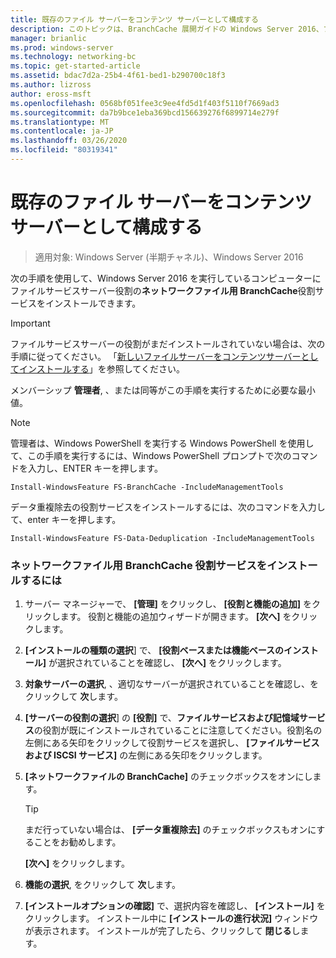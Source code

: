 ```yaml
---
title: 既存のファイル サーバーをコンテンツ サーバーとして構成する
description: このトピックは、BranchCache 展開ガイドの Windows Server 2016、ブランチ オフィスに WAN 帯域幅使用量を最適化するために分散され、ホスト型キャッシュ モードで BranchCache を展開する方法を示しますの一部
manager: brianlic
ms.prod: windows-server
ms.technology: networking-bc
ms.topic: get-started-article
ms.assetid: bdac7d2a-25b4-4f61-bed1-b290700c18f3
ms.author: lizross
author: eross-msft
ms.openlocfilehash: 0568bf051fee3c9ee4fd5d1f403f5110f7669ad3
ms.sourcegitcommit: da7b9bce1eba369bcd156639276f6899714e279f
ms.translationtype: MT
ms.contentlocale: ja-JP
ms.lasthandoff: 03/26/2020
ms.locfileid: "80319341"
---
```

# <a name="configure-an-existing-file-server-as-a-content-server"></a>既存のファイル サーバーをコンテンツ サーバーとして構成する

>適用対象: Windows Server (半期チャネル)、Windows Server 2016

次の手順を使用して、Windows Server 2016 を実行しているコンピューターにファイルサービスサーバー役割の**ネットワークファイル用 BranchCache**役割サービスをインストールできます。  
  
> [!IMPORTANT]  
> ファイルサービスサーバーの役割がまだインストールされていない場合は、次の手順に従ってください。 「[新しいファイルサーバーをコンテンツサーバーとしてインストールする](../../branchcache/deploy/Install-a-New-File-Server-as-a-Content-Server.md)」を参照してください。  
  
メンバーシップ **管理者**, 、または同等がこの手順を実行するために必要な最小値。  
  
> [!NOTE]  
> 管理者は、Windows PowerShell を実行する Windows PowerShell を使用して、この手順を実行するには、Windows PowerShell プロンプトで次のコマンドを入力し、ENTER キーを押します。  
>   
> `Install-WindowsFeature FS-BranchCache -IncludeManagementTools`  
>   
> データ重複除去の役割サービスをインストールするには、次のコマンドを入力して、enter キーを押します。  
>   
> `Install-WindowsFeature FS-Data-Deduplication -IncludeManagementTools`  
  
### <a name="to-install-the-branchcache-for-network-files-role-service"></a>ネットワークファイル用 BranchCache 役割サービスをインストールするには  
  
1.  サーバー マネージャーで、 **[管理]** をクリックし、 **[役割と機能の追加]** をクリックします。 役割と機能の追加ウィザードが開きます。 **[次へ]** をクリックします。  
  
2.  **[インストールの種類の選択**] で、 **[役割ベースまたは機能ベースのインストール]** が選択されていることを確認し、 **[次へ]** をクリックします。  
  
3.  **対象サーバーの選択**, 、適切なサーバーが選択されていることを確認し、をクリックして **次**します。  
  
4.  **[サーバーの役割の選択**] の **[役割]** で、**ファイルサービスおよび記憶域サービス**の役割が既にインストールされていることに注意してください。役割名の左側にある矢印をクリックして役割サービスを選択し、 **[ファイルサービスおよび ISCSI サービス]** の左側にある矢印をクリックします。  
  
5.  **[ネットワークファイルの BranchCache]** のチェックボックスをオンにします。  
  
    > [!TIP]  
    > まだ行っていない場合は、 **[データ重複除去]** のチェックボックスもオンにすることをお勧めします。  
  
    **[次へ]** をクリックします。  
  
6.  **機能の選択**, をクリックして **次**します。  
  
7.  **[インストールオプションの確認]** で、選択内容を確認し、 **[インストール]** をクリックします。 インストール中に **[インストールの進行状況]** ウィンドウが表示されます。 インストールが完了したら、クリックして **閉じる**します。  
  


